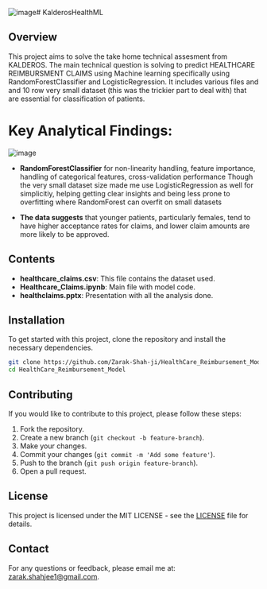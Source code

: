 ![image](https://github.com/user-attachments/assets/3eb242bc-abc0-4509-889e-d337a9538aaa)# KalderosHealthML


## Overview
This project aims to solve the take home technical assesment from KALDEROS. The main technical question is solving to predict HEALTHCARE REIMBURSMENT CLAIMS using Machine learning specifically using RandomForestClassifier and LogisticRegression.   It includes various files and and 
 10 row very small dataset (this was the trickier part to deal with) that are essential for classification of patients.

# Key Analytical Findings:
![image](https://github.com/user-attachments/assets/56105546-459f-4f5a-be22-f2221751ea17)

- **RandomForestClassifier** for non-linearity handling, feature importance, handling of categorical features, cross-validation performance
Though the very small dataset size made me use LogisticRegression as well for simplicitiy, helping getting clear insights and being less prone to overfitting where RandomForest can overfit on small datasets

- **The data suggests** that younger patients, particularly females, tend to have higher acceptance rates for claims, and lower claim amounts are more likely to be approved. 



## Contents
- **healthcare_claims.csv**: This file contains the dataset used.
- **Healthcare_Claims.ipynb**: Main file with model code.
- **healthclaims.pptx**: Presentation with all the analysis done.

## Installation
To get started with this project, clone the repository and install the necessary dependencies.

```bash
git clone https://github.com/Zarak-Shah-ji/HealthCare_Reimbursement_Model
cd HealthCare_Reimbursement_Model
```


## Contributing
If you would like to contribute to this project, please follow these steps:
1. Fork the repository.
2. Create a new branch (`git checkout -b feature-branch`).
3. Make your changes.
4. Commit your changes (`git commit -m 'Add some feature'`).
5. Push to the branch (`git push origin feature-branch`).
6. Open a pull request.

## License
This project is licensed under the MIT LICENSE - see the [LICENSE](LICENSE) file for details.

## Contact
For any questions or feedback, please email me at: zarak.shahjee1@gmail.com.


